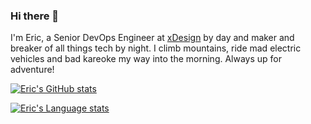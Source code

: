 ### Hi there 👋

I'm Eric, a Senior DevOps Engineer at [xDesign](https://xdesign.com) by day and maker and breaker of all things tech by night. I climb mountains, ride mad electric vehicles and bad kareoke my way into the morning. Always up for adventure!

[![Eric's GitHub stats](https://github-readme-stats.vercel.app/api?username=ebdmuir)](https://github.com/ebdmuir)

[![Eric's Language stats](https://github-readme-stats.vercel.app/api/top-langs?username=ebdmuir)](https://github.com/ebdmuir)
